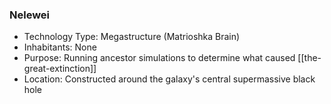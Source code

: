 ### Nelewei

* Technology Type: Megastructure (Matrioshka Brain)
* Inhabitants: None
* Purpose: Running ancestor simulations to determine what caused [[the-great-extinction]]
* Location: Constructed around the galaxy's central supermassive black hole
